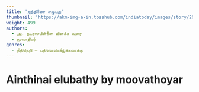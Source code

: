 ```yaml
---
title: 'ஐந்திணை எழுபது'
thumbnail: 'https://akm-img-a-in.tosshub.com/indiatoday/images/story/201911/saffron-770x433.jpeg?NbdQ1v2j67d5MD8B8kZ1Vck7M6rseCRO'
weight: 499
authors:
  - அ. நடராசபிள்ளை விளக்க வுரை
  - மூவாதியர்
genres:
  - நீதிநெறி – பதினெண்கீழ்க்கணக்கு
---
```


# Ainthinai elubathy by moovathoyar